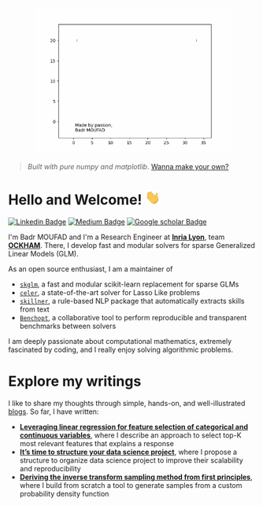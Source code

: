 
<!-- Animation of my name-->
<div class="container" align="center">
    <img src="animations/animated_badr_moufad.gif" height="300px">
</div>

> *Built with pure numpy and matplotlib*.
> [Wanna make your own?](https://github.com/Badr-MOUFAD/animate_your_name)


<!-- content -->

# Hello and Welcome! <img src="animations/wave.gif" height="30px"> 

[![Linkedin Badge](https://img.shields.io/badge/Linkedin-badr_moufad-81391a1a9?style=flat-square&logo=Linkedin&logoColor=white&link=https://www.linkedin.com/in/badr-moufad-81391a1a9/)](https://www.linkedin.com/in/badr-moufad-81391a1a9/)
[![Medium Badge](https://img.shields.io/badge/Medium-@badr-moufad?style=flat-square&labelColor=000000&logo=Medium&link=https://badr-moufad.medium.com/)](https://badr-moufad.medium.com/)
[![Google scholar Badge](https://img.shields.io/badge/Google%20schoolar--lightgrey?logo=googlescholar&style=flat-square&link=https://scholar.google.com/citations?user=0MkYv20AAAAJ&hl=en&color=brightgreen)](https://scholar.google.com/citations?user=0MkYv20AAAAJ&hl=en)


I'm Badr MOUFAD and I'm a Research Engineer at [**Inria Lyon**](https://www.inria.fr/fr/centre-inria-de-lyon), team [**OCKHAM**](https://team.inria.fr/ockham/). There, I develop fast and modular solvers for sparse Generalized Linear Models (GLM).

As an open source enthusiast, I am a maintainer of 
- [``skglm``](https://github.com/scikit-learn-contrib/skglm), a fast and modular scikit-learn replacement for sparse GLMs
- [``celer``](https://github.com/mathurinm/celer), a state-of-the-art solver for Lasso Like problems
- [``skillner``](https://skillner.vercel.app), a rule-based NLP package that automatically extracts skills from text
- [``Benchopt``](https://github.com/benchopt/benchopt), a collaborative tool to perform reproducible and transparent benchmarks between solvers

I am deeply passionate about computational mathematics, extremely fascinated by coding, and I really enjoy solving algorithmic problems.


# Explore my writings

I like to share my thoughts through simple, hands-on, and well-illustrated [blogs](https://badr-moufad.medium.com/). So far, I have written:

- [**Leveraging linear regression for feature selection of categorical and continuous variables**](https://towardsdatascience.com/beyond-linear-regression-467a7fc3bafb), where I describe an approach to select top-K most relevant features that explains a response
- [**It’s time to structure your data science project**](https://towardsdatascience.com/its-time-to-structure-your-data-science-project-1fa064fbe46), where I propose a structure to organize data science project to improve their scalability and reproducibility
- [**Deriving the inverse transform sampling method from first principles**](https://towardsdatascience.com/an-insight-on-generating-samples-from-a-custom-probability-density-function-d0a06c290c54), where I build from scratch a tool to generate samples from a custom probability density function
